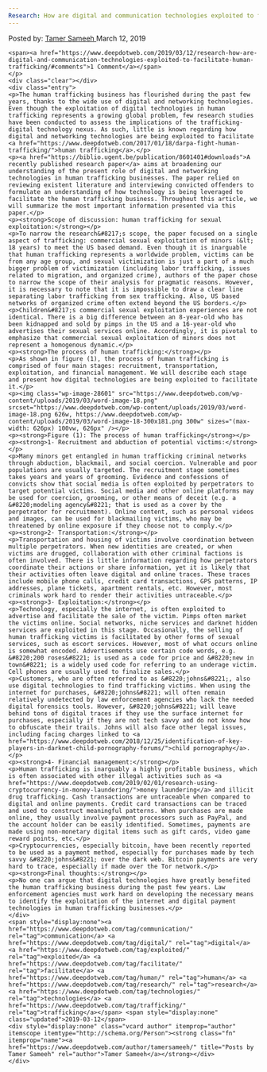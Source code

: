 ```yaml
---
Research: How are digital and communication technologies exploited to facilitate human trafficking?
---
```

<article class="post-listing post-28598 post type-post status-publish format-standard has-post-thumbnail hentry category-deepdot-news tag-communication tag-digital tag-exploited tag-facilitate tag-human tag-research tag-technologies tag-trafficking">
    <div class="post-inner">
    <p class="post-meta">
    <span>Posted by: <a href="https://www.deepdotweb.com/author/tamersameeh/" title="">Tamer Sameeh </a></span>
    <span>March 12, 2019</span>
    
    <span><a href="https://www.deepdotweb.com/2019/03/12/research-how-are-digital-and-communication-technologies-exploited-to-facilitate-human-trafficking/#comments">1 Comment</a></span>
    </p>
    <div class="clear"></div>
    <div class="entry">
    <p>The human trafficking business has flourished during the past few years, thanks to the wide use of digital and networking technologies. Even though the exploitation of digital technologies in human trafficking represents a growing global problem, few research studies have been conducted to assess the implications of the trafficking-digital technology nexus. As such, little is known regarding how digital and networking technologies are being exploited to facilitate <a href="https://www.deepdotweb.com/2017/01/18/darpa-fight-human-trafficking/">human trafficking</a>.</p>
    <p><a href="https://biblio.ugent.be/publication/8601401#downloads">A recently published research paper</a> aims at broadening our understanding of the present role of digital and networking technologies in human trafficking businesses. The paper relied on reviewing existent literature and interviewing convicted offenders to formulate an understanding of how technology is being leveraged to facilitate the human trafficking business. Throughout this article, we will summarize the most important information presented via this paper.</p>
    <p><strong>Scope of discussion: human trafficking for sexual exploitation:</strong></p>
    <p>To narrow the research&#8217;s scope, the paper focused on a single aspect of trafficking: commercial sexual exploitation of minors (&lt; 18 years) to meet the US based demand. Even though it is inarguable that human trafficking represents a worldwide problem, victims can be from any age group, and sexual victimization is just a part of a much bigger problem of victimization (including labor trafficking, issues related to migration, and organized crime), authors of the paper chose to narrow the scope of their analysis for pragmatic reasons. However, it is necessary to note that it is impossible to draw a clear line separating labor trafficking from sex trafficking. Also, US based networks of organized crime often extend beyond the US borders.</p>
    <p>Children&#8217;s commercial sexual exploitation experiences are not identical. There is a big difference between an 8-year-old who has been kidnapped and sold by pimps in the US and a 16-year-old who advertises their sexual services online. Accordingly, it is pivotal to emphasize that commercial sexual exploitation of minors does not represent a homogenous dynamic.</p>
    <p><strong>The process of human trafficking:</strong></p>
    <p>As shown in figure (1), the process of human trafficking is comprised of four main stages: recruitment, transportation, exploitation, and financial management. We will describe each stage and present how digital technologies are being exploited to facilitate it.</p>
    <p><img class="wp-image-28601" src="https://www.deepdotweb.com/wp-content/uploads/2019/03/word-image-18.png" srcset="https://www.deepdotweb.com/wp-content/uploads/2019/03/word-image-18.png 626w, https://www.deepdotweb.com/wp-content/uploads/2019/03/word-image-18-300x181.png 300w" sizes="(max-width: 626px) 100vw, 626px" /></p>
    <p><strong>Figure (1): The process of human trafficking</strong></p>
    <p><strong>1- Recruitment and abduction of potential victims:</strong></p>
    <p>Many minors get entangled in human trafficking criminal networks through abduction, blackmail, and social coercion. Vulnerable and poor populations are usually targeted. The recruitment stage sometimes takes years and years of grooming. Evidence and confessions of convicts show that social media is often exploited by perpetrators to target potential victims. Social media and other online platforms may be used for coercion, grooming, or other means of deceit (e.g. a &#8220;modeling agency&#8221; that is used as a cover by the perpetrator for recruitment). Online content, such as personal videos and images, can be used for blackmailing victims, who may be threatened by online exposure if they choose not to comply.</p>
    <p><strong>2- Transportation:</strong></p>
    <p>Transportation and housing of victims involve coordination between multiple perpetrators. When new identities are created, or when victims are drugged, collaboration with other criminal factions is often involved. There is little information regarding how perpetrators coordinate their actions or share information, yet it is likely that their activities often leave digital and online traces. These traces include mobile phone calls, credit card transactions, GPS patterns, IP addresses, plane tickets, apartment rentals, etc. However, most criminals work hard to render their activities untraceable.</p>
    <p><strong>3- Exploitation:</strong></p>
    <p>Technology, especially the internet, is often exploited to advertise and facilitate the sale of the victim. Pimps often market the victims online. Social networks, niche services and darknet hidden services are exploited in this stage. Occasionally, the selling of human trafficking victims is facilitated by other forms of sexual services, such as escort services. However, most of what occurs online is somewhat encoded. Advertisements use certain code words, e.g. &#8220;200 roses&#8221; is used as a code for price and &#8220;new in town&#8221; is a widely used code for referring to an underage victim. Cell phones are usually used to finalize sales.</p>
    <p>Customers, who are often referred to as &#8220;johns&#8221;, also use digital technologies to find trafficking victims. When using the internet for purchases, &#8220;johns&#8221; will often remain relatively undetected by law enforcement agencies who lack the needed digital forensics tools. However, &#8220;johns&#8221; will leave behind tons of digital traces if they use the surface internet for purchases, especially if they are not tech savvy and do not know how to obfuscate their trails. Johns will also face other legal issues, including facing charges linked to <a href="https://www.deepdotweb.com/2018/12/25/identification-of-key-players-in-darknet-child-pornography-forums/">child pornography</a>.</p>
    <p><strong>4- Financial management:</strong></p>
    <p>Human trafficking is inarguably a highly profitable business, which is often associated with other illegal activities such as <a href="https://www.deepdotweb.com/2019/02/01/research-using-cryptocurrency-in-money-laundering/">money laundering</a> and illicit drug trafficking. Cash transactions are untraceable when compared to digital and online payments. Credit card transactions can be traced and used to construct meaningful patterns. When purchases are made online, they usually involve payment processors such as PayPal, and the account holder can be easily identified. Sometimes, payments are made using non-monetary digital items such as gift cards, video game reward points, etc.</p>
    <p>Cryptocurrencies, especially bitcoin, have been recently reported to be used as a payment method, especially for purchases made by tech savvy &#8220;johns&#8221; over the dark web. Bitcoin payments are very hard to trace, especially if made over the Tor network.</p>
    <p><strong>Final thoughts:</strong></p>
    <p>No one can argue that digital technologies have greatly benefited the human trafficking business during the past few years. Law enforcement agencies must work hard on developing the necessary means to identify the exploitation of the internet and digital payment technologies in human trafficking businesses.</p>
    </div>
    <span style="display:none"><a href="https://www.deepdotweb.com/tag/communication/" rel="tag">communication</a> <a href="https://www.deepdotweb.com/tag/digital/" rel="tag">digital</a> <a href="https://www.deepdotweb.com/tag/exploited/" rel="tag">exploited</a> <a href="https://www.deepdotweb.com/tag/facilitate/" rel="tag">facilitate</a> <a href="https://www.deepdotweb.com/tag/human/" rel="tag">human</a> <a href="https://www.deepdotweb.com/tag/research/" rel="tag">research</a> <a href="https://www.deepdotweb.com/tag/technologies/" rel="tag">technologies</a> <a href="https://www.deepdotweb.com/tag/trafficking/" rel="tag">trafficking</a></span> <span style="display:none" class="updated">2019-03-12</span>
    <div style="display:none" class="vcard author" itemprop="author" itemscope itemtype="http://schema.org/Person"><strong class="fn" itemprop="name"><a href="https://www.deepdotweb.com/author/tamersameeh/" title="Posts by Tamer Sameeh" rel="author">Tamer Sameeh</a></strong></div>
    </div>
</article>

